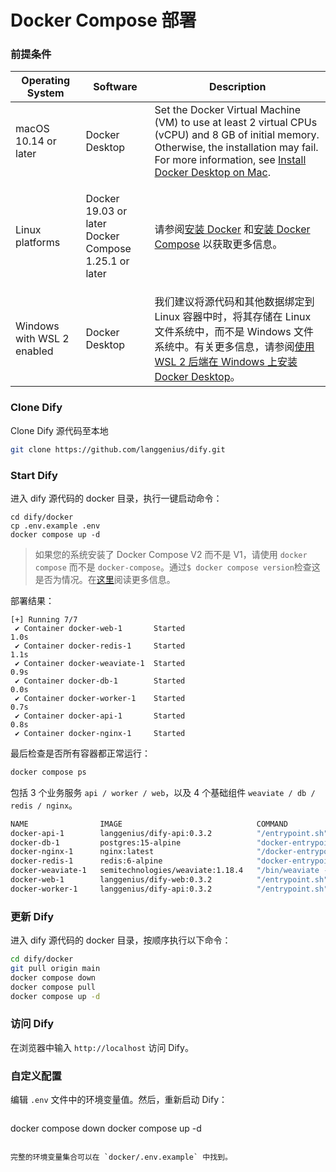 # Docker Compose 部署

### 前提条件

| Operating System            | Software                                                             | Description                                                                                                                                                                                   |
| -------------------------- | -------------------------------------------------------------- | ------------------------------------------------------------------------------------------------------------------------------------------------------------------------------------ |
| macOS 10.14 or later       | Docker Desktop                                                 | Set the Docker Virtual Machine (VM) to use at least 2 virtual CPUs (vCPU) and 8 GB of initial memory. Otherwise, the installation may fail. For more information, see [Install Docker Desktop on Mac](https://docs.docker.com/desktop/mac/install/).                                   |
| Linux platforms            | <p>Docker 19.03 or later<br>Docker Compose 1.25.1 or later</p> | 请参阅[安装 Docker](https://docs.docker.com/engine/install/) 和[安装 Docker Compose](https://docs.docker.com/compose/install/) 以获取更多信息。                                                      |
| Windows with WSL 2 enabled | <p>Docker Desktop<br></p>                                      | 我们建议将源代码和其他数据绑定到 Linux 容器中时，将其存储在 Linux 文件系统中，而不是 Windows 文件系统中。有关更多信息，请参阅[使用 WSL 2 后端在 Windows 上安装 Docker Desktop](https://docs.docker.com/desktop/windows/install/#wsl-2-backend)。 |

### Clone Dify

Clone Dify 源代码至本地

```bash
git clone https://github.com/langgenius/dify.git
```

### Start Dify

进入 dify 源代码的 docker 目录，执行一键启动命令：

```Shell
cd dify/docker
cp .env.example .env
docker compose up -d
```

> 如果您的系统安装了 Docker Compose V2 而不是 V1，请使用 `docker compose` 而不是 `docker-compose`。通过`$ docker compose version`检查这是否为情况。在[这里](https://docs.docker.com/compose/#compose-v2-and-the-new-docker-compose-command)阅读更多信息。

部署结果：

```Shell
[+] Running 7/7
 ✔ Container docker-web-1       Started                                                                                                                                                                                       1.0s 
 ✔ Container docker-redis-1     Started                                                                                                                                                                                       1.1s 
 ✔ Container docker-weaviate-1  Started                                                                                                                                                                                       0.9s 
 ✔ Container docker-db-1        Started                                                                                                                                                                                       0.0s 
 ✔ Container docker-worker-1    Started                                                                                                                                                                                       0.7s 
 ✔ Container docker-api-1       Started                                                                                                                                                                                       0.8s 
 ✔ Container docker-nginx-1     Started
```

最后检查是否所有容器都正常运行：

```bash
docker compose ps
```

包括 3 个业务服务 `api / worker / web`，以及 4 个基础组件 `weaviate / db / redis / nginx`。

```bash
NAME                IMAGE                              COMMAND                  SERVICE             CREATED             STATUS              PORTS
docker-api-1        langgenius/dify-api:0.3.2          "/entrypoint.sh"         api                 4 seconds ago       Up 2 seconds        80/tcp, 5001/tcp
docker-db-1         postgres:15-alpine                 "docker-entrypoint.s…"   db                  4 seconds ago       Up 2 seconds        0.0.0.0:5432->5432/tcp
docker-nginx-1      nginx:latest                       "/docker-entrypoint.…"   nginx               4 seconds ago       Up 2 seconds        0.0.0.0:80->80/tcp
docker-redis-1      redis:6-alpine                     "docker-entrypoint.s…"   redis               4 seconds ago       Up 3 seconds        6379/tcp
docker-weaviate-1   semitechnologies/weaviate:1.18.4   "/bin/weaviate --hos…"   weaviate            4 seconds ago       Up 3 seconds        
docker-web-1        langgenius/dify-web:0.3.2          "/entrypoint.sh"         web                 4 seconds ago       Up 3 seconds        80/tcp, 3000/tcp
docker-worker-1     langgenius/dify-api:0.3.2          "/entrypoint.sh"         worker              4 seconds ago       Up 2 seconds        80/tcp, 5001/tcp
```

### 更新 Dify

进入 dify 源代码的 docker 目录，按顺序执行以下命令：

```bash
cd dify/docker
git pull origin main
docker compose down
docker compose pull
docker compose up -d
```
### 访问 Dify

在浏览器中输入 `http://localhost` 访问 Dify。

### 自定义配置

编辑 `.env` 文件中的环境变量值。然后，重新启动 Dify：

```bash

```
docker compose down
docker compose up -d
```

完整的环境变量集合可以在 `docker/.env.example` 中找到。